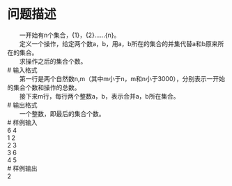 <div id="pcont1" style="margin-top:20px; display:block;">

# 问题描述

<div class="pdcont">　　一开始有n个集合，{1}，{2}……{n}。<br/>
　　定义一个操作，给定两个数a，b，用a，b所在的集合的并集代替a和b原来所在的集合。<br/>
　　求操作之后的集合个数。</div>
# 输入格式

<div class="pdcont">　　第一行是两个自然数n,m（其中m小于n，m和n小于3000），分别表示一开始的集合个数和操作的总数。<br/>
　　接下来m行，每行两个整数a，b，表示合并a，b所在集合。</div>
# 输出格式

<div class="pdcont">　　一个整数，即最后的集合个数。</div>
# 样例输入

<div class="pddata">6 4<br/>
1 2<br/>
2 3<br/>
3 6<br/>
4 5</div>
# 样例输出

<div class="pddata">2</div>

</div>